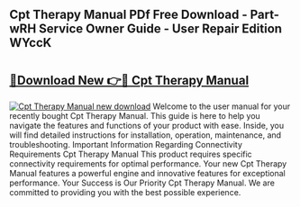 ## Cpt Therapy Manual PDf Free Download - Part-wRH Service Owner Guide - User Repair Edition WYccK

# <h2><a href="http://bc1090.oget.top/?id=Cpt+Therapy+Manual">🔗Download New 👉🔴 Cpt Therapy Manual</a></h2>

[![Cpt Therapy Manual new download](https://i.imgur.com/5g1atiW.png)](http://bc1090.oget.top/?id=Cpt+Therapy+Manual)
Welcome to the user manual for your recently bought Cpt Therapy Manual. This guide is here to help you navigate the features and functions of your product with ease. Inside, you will find detailed instructions for installation, operation, maintenance, and troubleshooting. Important Information Regarding Connectivity Requirements Cpt Therapy Manual This product requires specific connectivity requirements for optimal performance. Your new Cpt Therapy Manual features a powerful engine and innovative features for exceptional performance. Your Success is Our Priority Cpt Therapy Manual. We are committed to providing you with the best possible experience.
